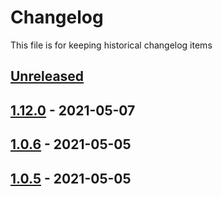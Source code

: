 # Changelog

This file is for keeping historical changelog items

## [Unreleased]

## [1.12.0] - 2021-05-07


## [1.0.6] - 2021-05-05

## [1.0.5] - 2021-05-05

[Unreleased]: https://github.com/huseyinbabal/git-flow-gh-actions/compare/1.12.0...HEAD

[1.12.0]: https://github.com/huseyinbabal/git-flow-gh-actions/compare/1.0.6...1.12.0

[1.0.6]: https://github.com/huseyinbabal/git-flow-gh-actions/compare/1.0.5...1.0.6

[1.0.5]: https://github.com/huseyinbabal/git-flow-gh-actions/compare/289d4d3ab5d970dac784b59e2901918519b04c78...1.0.5
